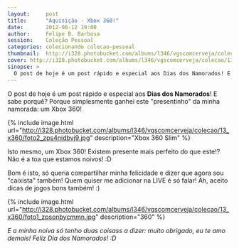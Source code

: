 ```yaml
---
layout:     post
title:      "Aquisição - Xbox 360!"
date:       2012-06-12 19:00
author:     Felipe B. Barbosa
session:    Coleção Pessoal
categories: colecionando colecao-pessoal
thumbnail:  http://i328.photobucket.com/albums/l346/vgscomcerveja/colecao/13_x360/post_thumbnail_zpsqwjrpr5n.jpg
cover: http://i328.photobucket.com/albums/l346/vgscomcerveja/colecao/13_x360/post_header_zps3xm7vc6r.jpg
sinopse: >
  O post de hoje é um post rápido e especial aos Dias dos Namorados! E sabe porquê? Porque simplesmente ganhei este "presentinho" da minha namorada: um Xbox 360!
---
```

O post de hoje é um post rápido e especial aos **Dias dos Namorados**! E sabe porquê? Porque simplesmente ganhei este "presentinho" da minha namorada: um Xbox 360!

{% include image.html url="http://i328.photobucket.com/albums/l346/vgscomcerveja/colecao/13_x360/foto2_zps4nidbvj9.jpg" description="Xbox 360 Slim" %}

Isto mesmo, um Xbox 360! Existem presente mais perfeito do que este!? Não é a toa que estamos noivos! :D

Bom é isto, só queria compartilhar minha felicidade e dizer que agora sou "caixista" também! Quem quiser me adicionar na LIVE é só falar! Ah, aceito dicas de jogos bons também! :)

{% include image.html url="http://i328.photobucket.com/albums/l346/vgscomcerveja/colecao/13_x360/foto1_zpsonbycmmn.jpg" description="360" %}

*E a minha noiva só tenho duas coisass a dizer: muito obrigado, eu te amo demais! Feliz Dia dos Namorados! :D*
